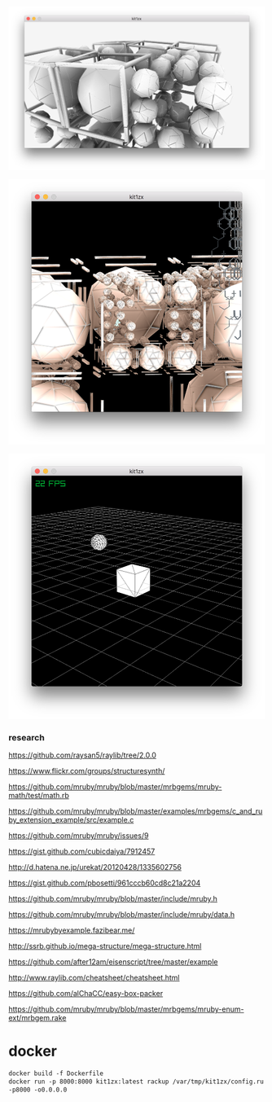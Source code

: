 ![kit1zx](kit1zx.png)

![kit1zx](kit1zx2.png)

![kit1zx](kit1zx3.png)

### research

https://github.com/raysan5/raylib/tree/2.0.0

https://www.flickr.com/groups/structuresynth/

https://github.com/mruby/mruby/blob/master/mrbgems/mruby-math/test/math.rb

https://github.com/mruby/mruby/blob/master/examples/mrbgems/c_and_ruby_extension_example/src/example.c

https://github.com/mruby/mruby/issues/9

https://gist.github.com/cubicdaiya/7912457

http://d.hatena.ne.jp/urekat/20120428/1335602756

https://gist.github.com/pbosetti/961cccb60cd8c21a2204

https://github.com/mruby/mruby/blob/master/include/mruby.h

https://github.com/mruby/mruby/blob/master/include/mruby/data.h

https://mrubybyexample.fazibear.me/

http://ssrb.github.io/mega-structure/mega-structure.html

https://github.com/after12am/eisenscript/tree/master/example

http://www.raylib.com/cheatsheet/cheatsheet.html

https://github.com/alChaCC/easy-box-packer

https://github.com/mruby/mruby/blob/master/mrbgems/mruby-enum-ext/mrbgem.rake

# docker 

    docker build -f Dockerfile
    docker run -p 8000:8000 kit1zx:latest rackup /var/tmp/kit1zx/config.ru -p8000 -o0.0.0.0
